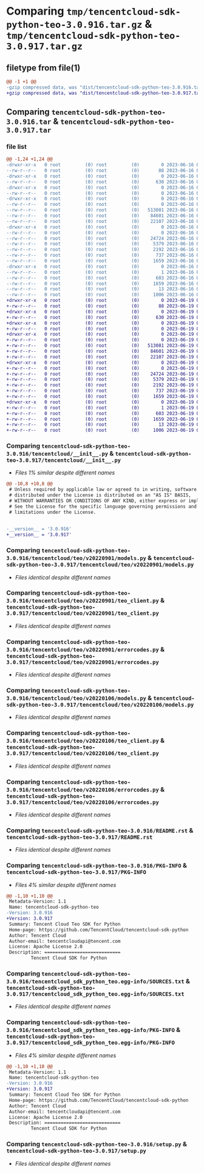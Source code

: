 # Comparing `tmp/tencentcloud-sdk-python-teo-3.0.916.tar.gz` & `tmp/tencentcloud-sdk-python-teo-3.0.917.tar.gz`

## filetype from file(1)

```diff
@@ -1 +1 @@
-gzip compressed data, was "dist/tencentcloud-sdk-python-teo-3.0.916.tar", last modified: Fri Jun 16 00:42:52 2023, max compression
+gzip compressed data, was "dist/tencentcloud-sdk-python-teo-3.0.917.tar", last modified: Mon Jun 19 00:34:42 2023, max compression
```

## Comparing `tencentcloud-sdk-python-teo-3.0.916.tar` & `tencentcloud-sdk-python-teo-3.0.917.tar`

### file list

```diff
@@ -1,24 +1,24 @@
-drwxr-xr-x   0 root         (0) root         (0)        0 2023-06-16 00:42:52.000000 tencentcloud-sdk-python-teo-3.0.916/
--rw-r--r--   0 root         (0) root         (0)       88 2023-06-16 00:42:52.000000 tencentcloud-sdk-python-teo-3.0.916/setup.cfg
-drwxr-xr-x   0 root         (0) root         (0)        0 2023-06-16 00:42:52.000000 tencentcloud-sdk-python-teo-3.0.916/tencentcloud/
--rw-r--r--   0 root         (0) root         (0)      630 2023-06-16 00:42:52.000000 tencentcloud-sdk-python-teo-3.0.916/tencentcloud/__init__.py
-drwxr-xr-x   0 root         (0) root         (0)        0 2023-06-16 00:42:52.000000 tencentcloud-sdk-python-teo-3.0.916/tencentcloud/teo/
--rw-r--r--   0 root         (0) root         (0)        0 2023-06-16 00:42:52.000000 tencentcloud-sdk-python-teo-3.0.916/tencentcloud/teo/__init__.py
-drwxr-xr-x   0 root         (0) root         (0)        0 2023-06-16 00:42:52.000000 tencentcloud-sdk-python-teo-3.0.916/tencentcloud/teo/v20220901/
--rw-r--r--   0 root         (0) root         (0)        0 2023-06-16 00:42:52.000000 tencentcloud-sdk-python-teo-3.0.916/tencentcloud/teo/v20220901/__init__.py
--rw-r--r--   0 root         (0) root         (0)   513081 2023-06-16 00:42:52.000000 tencentcloud-sdk-python-teo-3.0.916/tencentcloud/teo/v20220901/models.py
--rw-r--r--   0 root         (0) root         (0)    84601 2023-06-16 00:42:52.000000 tencentcloud-sdk-python-teo-3.0.916/tencentcloud/teo/v20220901/teo_client.py
--rw-r--r--   0 root         (0) root         (0)    22107 2023-06-16 00:42:52.000000 tencentcloud-sdk-python-teo-3.0.916/tencentcloud/teo/v20220901/errorcodes.py
-drwxr-xr-x   0 root         (0) root         (0)        0 2023-06-16 00:42:52.000000 tencentcloud-sdk-python-teo-3.0.916/tencentcloud/teo/v20220106/
--rw-r--r--   0 root         (0) root         (0)        0 2023-06-16 00:42:52.000000 tencentcloud-sdk-python-teo-3.0.916/tencentcloud/teo/v20220106/__init__.py
--rw-r--r--   0 root         (0) root         (0)    24724 2023-06-16 00:42:52.000000 tencentcloud-sdk-python-teo-3.0.916/tencentcloud/teo/v20220106/models.py
--rw-r--r--   0 root         (0) root         (0)     5379 2023-06-16 00:42:52.000000 tencentcloud-sdk-python-teo-3.0.916/tencentcloud/teo/v20220106/teo_client.py
--rw-r--r--   0 root         (0) root         (0)     2192 2023-06-16 00:42:52.000000 tencentcloud-sdk-python-teo-3.0.916/tencentcloud/teo/v20220106/errorcodes.py
--rw-r--r--   0 root         (0) root         (0)      737 2023-06-16 00:42:52.000000 tencentcloud-sdk-python-teo-3.0.916/README.rst
--rw-r--r--   0 root         (0) root         (0)     1659 2023-06-16 00:42:52.000000 tencentcloud-sdk-python-teo-3.0.916/PKG-INFO
-drwxr-xr-x   0 root         (0) root         (0)        0 2023-06-16 00:42:52.000000 tencentcloud-sdk-python-teo-3.0.916/tencentcloud_sdk_python_teo.egg-info/
--rw-r--r--   0 root         (0) root         (0)        1 2023-06-16 00:42:52.000000 tencentcloud-sdk-python-teo-3.0.916/tencentcloud_sdk_python_teo.egg-info/dependency_links.txt
--rw-r--r--   0 root         (0) root         (0)      603 2023-06-16 00:42:52.000000 tencentcloud-sdk-python-teo-3.0.916/tencentcloud_sdk_python_teo.egg-info/SOURCES.txt
--rw-r--r--   0 root         (0) root         (0)     1659 2023-06-16 00:42:52.000000 tencentcloud-sdk-python-teo-3.0.916/tencentcloud_sdk_python_teo.egg-info/PKG-INFO
--rw-r--r--   0 root         (0) root         (0)       13 2023-06-16 00:42:52.000000 tencentcloud-sdk-python-teo-3.0.916/tencentcloud_sdk_python_teo.egg-info/top_level.txt
--rw-r--r--   0 root         (0) root         (0)     1006 2023-06-16 00:42:52.000000 tencentcloud-sdk-python-teo-3.0.916/setup.py
+drwxr-xr-x   0 root         (0) root         (0)        0 2023-06-19 00:34:42.000000 tencentcloud-sdk-python-teo-3.0.917/
+-rw-r--r--   0 root         (0) root         (0)       88 2023-06-19 00:34:42.000000 tencentcloud-sdk-python-teo-3.0.917/setup.cfg
+drwxr-xr-x   0 root         (0) root         (0)        0 2023-06-19 00:34:42.000000 tencentcloud-sdk-python-teo-3.0.917/tencentcloud/
+-rw-r--r--   0 root         (0) root         (0)      630 2023-06-19 00:34:42.000000 tencentcloud-sdk-python-teo-3.0.917/tencentcloud/__init__.py
+drwxr-xr-x   0 root         (0) root         (0)        0 2023-06-19 00:34:42.000000 tencentcloud-sdk-python-teo-3.0.917/tencentcloud/teo/
+-rw-r--r--   0 root         (0) root         (0)        0 2023-06-19 00:34:42.000000 tencentcloud-sdk-python-teo-3.0.917/tencentcloud/teo/__init__.py
+drwxr-xr-x   0 root         (0) root         (0)        0 2023-06-19 00:34:42.000000 tencentcloud-sdk-python-teo-3.0.917/tencentcloud/teo/v20220901/
+-rw-r--r--   0 root         (0) root         (0)        0 2023-06-19 00:34:42.000000 tencentcloud-sdk-python-teo-3.0.917/tencentcloud/teo/v20220901/__init__.py
+-rw-r--r--   0 root         (0) root         (0)   513081 2023-06-19 00:34:42.000000 tencentcloud-sdk-python-teo-3.0.917/tencentcloud/teo/v20220901/models.py
+-rw-r--r--   0 root         (0) root         (0)    84601 2023-06-19 00:34:42.000000 tencentcloud-sdk-python-teo-3.0.917/tencentcloud/teo/v20220901/teo_client.py
+-rw-r--r--   0 root         (0) root         (0)    22107 2023-06-19 00:34:42.000000 tencentcloud-sdk-python-teo-3.0.917/tencentcloud/teo/v20220901/errorcodes.py
+drwxr-xr-x   0 root         (0) root         (0)        0 2023-06-19 00:34:42.000000 tencentcloud-sdk-python-teo-3.0.917/tencentcloud/teo/v20220106/
+-rw-r--r--   0 root         (0) root         (0)        0 2023-06-19 00:34:42.000000 tencentcloud-sdk-python-teo-3.0.917/tencentcloud/teo/v20220106/__init__.py
+-rw-r--r--   0 root         (0) root         (0)    24724 2023-06-19 00:34:42.000000 tencentcloud-sdk-python-teo-3.0.917/tencentcloud/teo/v20220106/models.py
+-rw-r--r--   0 root         (0) root         (0)     5379 2023-06-19 00:34:42.000000 tencentcloud-sdk-python-teo-3.0.917/tencentcloud/teo/v20220106/teo_client.py
+-rw-r--r--   0 root         (0) root         (0)     2192 2023-06-19 00:34:42.000000 tencentcloud-sdk-python-teo-3.0.917/tencentcloud/teo/v20220106/errorcodes.py
+-rw-r--r--   0 root         (0) root         (0)      737 2023-06-19 00:34:42.000000 tencentcloud-sdk-python-teo-3.0.917/README.rst
+-rw-r--r--   0 root         (0) root         (0)     1659 2023-06-19 00:34:42.000000 tencentcloud-sdk-python-teo-3.0.917/PKG-INFO
+drwxr-xr-x   0 root         (0) root         (0)        0 2023-06-19 00:34:42.000000 tencentcloud-sdk-python-teo-3.0.917/tencentcloud_sdk_python_teo.egg-info/
+-rw-r--r--   0 root         (0) root         (0)        1 2023-06-19 00:34:42.000000 tencentcloud-sdk-python-teo-3.0.917/tencentcloud_sdk_python_teo.egg-info/dependency_links.txt
+-rw-r--r--   0 root         (0) root         (0)      603 2023-06-19 00:34:42.000000 tencentcloud-sdk-python-teo-3.0.917/tencentcloud_sdk_python_teo.egg-info/SOURCES.txt
+-rw-r--r--   0 root         (0) root         (0)     1659 2023-06-19 00:34:42.000000 tencentcloud-sdk-python-teo-3.0.917/tencentcloud_sdk_python_teo.egg-info/PKG-INFO
+-rw-r--r--   0 root         (0) root         (0)       13 2023-06-19 00:34:42.000000 tencentcloud-sdk-python-teo-3.0.917/tencentcloud_sdk_python_teo.egg-info/top_level.txt
+-rw-r--r--   0 root         (0) root         (0)     1006 2023-06-19 00:34:42.000000 tencentcloud-sdk-python-teo-3.0.917/setup.py
```

### Comparing `tencentcloud-sdk-python-teo-3.0.916/tencentcloud/__init__.py` & `tencentcloud-sdk-python-teo-3.0.917/tencentcloud/__init__.py`

 * *Files 1% similar despite different names*

```diff
@@ -10,8 +10,8 @@
 # Unless required by applicable law or agreed to in writing, software
 # distributed under the License is distributed on an "AS IS" BASIS,
 # WITHOUT WARRANTIES OR CONDITIONS OF ANY KIND, either express or implied.
 # See the License for the specific language governing permissions and
 # limitations under the License.
 
 
-__version__ = '3.0.916'
+__version__ = '3.0.917'
```

### Comparing `tencentcloud-sdk-python-teo-3.0.916/tencentcloud/teo/v20220901/models.py` & `tencentcloud-sdk-python-teo-3.0.917/tencentcloud/teo/v20220901/models.py`

 * *Files identical despite different names*

### Comparing `tencentcloud-sdk-python-teo-3.0.916/tencentcloud/teo/v20220901/teo_client.py` & `tencentcloud-sdk-python-teo-3.0.917/tencentcloud/teo/v20220901/teo_client.py`

 * *Files identical despite different names*

### Comparing `tencentcloud-sdk-python-teo-3.0.916/tencentcloud/teo/v20220901/errorcodes.py` & `tencentcloud-sdk-python-teo-3.0.917/tencentcloud/teo/v20220901/errorcodes.py`

 * *Files identical despite different names*

### Comparing `tencentcloud-sdk-python-teo-3.0.916/tencentcloud/teo/v20220106/models.py` & `tencentcloud-sdk-python-teo-3.0.917/tencentcloud/teo/v20220106/models.py`

 * *Files identical despite different names*

### Comparing `tencentcloud-sdk-python-teo-3.0.916/tencentcloud/teo/v20220106/teo_client.py` & `tencentcloud-sdk-python-teo-3.0.917/tencentcloud/teo/v20220106/teo_client.py`

 * *Files identical despite different names*

### Comparing `tencentcloud-sdk-python-teo-3.0.916/tencentcloud/teo/v20220106/errorcodes.py` & `tencentcloud-sdk-python-teo-3.0.917/tencentcloud/teo/v20220106/errorcodes.py`

 * *Files identical despite different names*

### Comparing `tencentcloud-sdk-python-teo-3.0.916/README.rst` & `tencentcloud-sdk-python-teo-3.0.917/README.rst`

 * *Files identical despite different names*

### Comparing `tencentcloud-sdk-python-teo-3.0.916/PKG-INFO` & `tencentcloud-sdk-python-teo-3.0.917/PKG-INFO`

 * *Files 4% similar despite different names*

```diff
@@ -1,10 +1,10 @@
 Metadata-Version: 1.1
 Name: tencentcloud-sdk-python-teo
-Version: 3.0.916
+Version: 3.0.917
 Summary: Tencent Cloud Teo SDK for Python
 Home-page: https://github.com/TencentCloud/tencentcloud-sdk-python
 Author: Tencent Cloud
 Author-email: tencentcloudapi@tencent.com
 License: Apache License 2.0
 Description: ============================
         Tencent Cloud SDK for Python
```

### Comparing `tencentcloud-sdk-python-teo-3.0.916/tencentcloud_sdk_python_teo.egg-info/SOURCES.txt` & `tencentcloud-sdk-python-teo-3.0.917/tencentcloud_sdk_python_teo.egg-info/SOURCES.txt`

 * *Files identical despite different names*

### Comparing `tencentcloud-sdk-python-teo-3.0.916/tencentcloud_sdk_python_teo.egg-info/PKG-INFO` & `tencentcloud-sdk-python-teo-3.0.917/tencentcloud_sdk_python_teo.egg-info/PKG-INFO`

 * *Files 4% similar despite different names*

```diff
@@ -1,10 +1,10 @@
 Metadata-Version: 1.1
 Name: tencentcloud-sdk-python-teo
-Version: 3.0.916
+Version: 3.0.917
 Summary: Tencent Cloud Teo SDK for Python
 Home-page: https://github.com/TencentCloud/tencentcloud-sdk-python
 Author: Tencent Cloud
 Author-email: tencentcloudapi@tencent.com
 License: Apache License 2.0
 Description: ============================
         Tencent Cloud SDK for Python
```

### Comparing `tencentcloud-sdk-python-teo-3.0.916/setup.py` & `tencentcloud-sdk-python-teo-3.0.917/setup.py`

 * *Files identical despite different names*

